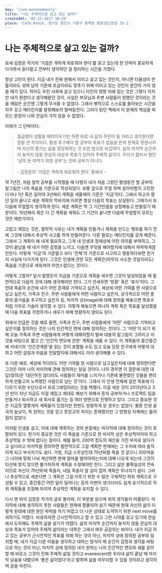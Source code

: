 ```yaml
---
key: 'live-autonomously'
title: '나는 주체적으로 살고 있는 걸까?'
createdAt: '05-11-2017 10:29'
place: 'Cafe Knock, 경기도 용인시 기흥구 동백동 평촌2로1번길 35-1'
---
```

# 나는 주체적으로 살고 있는 걸까?

요새 김정운 작가의 '가끔은 격하게 외로워야 한다'를 읽고 있는데 한 단락이 중요하게 다가와서 읽다말고 전부터 생각하던 걸 정리하는 시간을 가졌다.

항상 고민이 된다. 지금 내가 진짜 원해서 이러고 살고 있는 것인지, 아니면 타율성이 한톨이라도 섞여 남의 기준에 조금이라도 맞추기 위해 이러고 있는 것인지 분간이 가지 않을 때가 있다. 적어도 우린 사회에 살고 있으니 타인의 영향 아래 있는 것은 그렇다 치지만 내가 원한다고 생각해왔던 것이, 사실은 부모님과 주변 사람들이 원했던 것이라는 것을 깨달은 순간엔 그렇게 무서울 수 없었다. 그래서 병적으로 스스로를 돌아보는 시간을 자주 갖고 메타인지를 발휘해보려 발버둥친다. 그러다 읽던 책에서 이 문제의 핵심을 찌르는 문장이 나와 관심이 가지 않을 수 없었다.

아래가 그 단락이다.

> 월급쟁이 생활을 때려치우기만 하면 바로 내 삶의 주인이 될 거라고 생각한다면 정말 큰 착각이다. 평생 추구해야 할 공부의 목표가 없음을 돈의 문제로 환원시키며 자신의 쫓기는 삶을 정당화하는 것 또한 참으로 비겁하다. 삶의 마지막 순간까지 놓치지 않을 관심의 대상과 목표가 있어야 주체적 삶이다. 우리가 젊어서 했던 '남의 돈 따먹기 위한 공부'는 진짜 공부가 아니다. </br></br>- 김정운의 '가끔은 격하게 외로워야 한다' 중에서 -

약 7년전, 처음 철학 공부를 시작했을 때 다행히 내가 처음 그렸던 평생동안 할 공부의 밑그림은 나의 죽음을 기준으로 작성되었다. 보통 앞으로 무얼 하며 살아야할지 고민한다거나 1년 혹은 길어야 3년짜리 계획을 세울때의 기준은 '지금'이다. 그래서 하고자 했던 일이 끝나고 세운 계획의 막바지에 이르면 항상 다음의 목표는 상실된다. 그때가서 또 다음에 무얼할지 생각하게 된다. 세운 계획은 딱 그 기간만큼을 상정해놓고 만들었기 때문이다. 10년짜리 혹은 더 긴 계획을 세워도 그 기간이 끝나면 다음에 무얼할지 모르는 것은 매한가지다.

고맙고 재밌는 것은, 철학적 사유는 내가 계획을 만들거나 계획을 만드는 행위를 하기 전에 그것에 대해서 추상적 사고를 하게 만들어준다. 다른 말로는 메타인지를 갖게 해준다. 그래서 그 계획이 왜 내게 필요하고, 그게 내 인생과 정체성에 어떤 의미를 부여하고, 그것이 끝났을 때 내가 어떤 감정을 느끼고, 다음엔 무엇을 해야할지에 대해서 파악하게끔 만든다. 이렇게 '지금'의 기준말고 보다 '전체'의 기준으로 사고하고 행동하다보면 한가지 사실에 다가가게 된다. 그것은 인생에 관한 모든 계획은(아무리 사소한 것일지라도) 죽음을 기준으로 세워져야 자연스럽다는 것이다.

어떻게 그럴까? 앞서 말했듯이 지금을 기준으로 계획을 세우면 그것이 달성되었을 때 필연적으로 다음의 것에 대해 생각해야만 한다. 그거 안세우면 '방황' 혹은 '휴식'이다. 그런데 죽음의 순간에 내가 어떤 존재로 기억되고 싶은지, 세상에 어떤 기여를 한 사람으로 남고 싶은지, 가족과 친구, 주변 사람들에게 어떤 사람이고 싶은지, 궁극적으로 어떤 종류의 즐거움을 추구하고 싶은지 등, 마지막 상(image)에 대해 정의를 해놓으면 폭포수처럼 거꾸로 거슬러 생각할 수 있다. 이렇게 해놓으면 하나의 계획 혹은 목표를 달성했을 때 다음 목표를 걱정하거나 세우기 위해 방황하지 않아도 된다.

위에서 언급한 것을 예로 들면, 가족과 친구, 주변 사람들에게 '어떤' 사람으로 기억되고 싶은지를 정의하는 것은 나의 인간적인 면에 대해 정의하는 것이다. 그 '어떤'이 되기 위해 오늘 가족과 주변 사람들에게 어떻게 대해야할지 벌써 대충의 밑그림이 그려지고 이것을 바탕으로 짧고 긴 '인간적 면모에 관한' 계획을 세울 수 있다. 이 계획들의 중간중간에 카네기의 '인간관계론'을 읽는 것이 포함될 수도 있고 오늘 당장 친구에게 어떻게 대하고 어떤 감정과 마음을 전달할지에 대해서도 미리 생각해볼 수 있다.

또 다른 예로, 세상에 작더라도 어떤 기여를 한 사람으로 남고싶은지에 대해 정의한다면 그것은 아마 나의 커리어에 관해 정의하는 일일 것이다. 나의 경우엔 이 질문에 대한 대답(정의)은 '대단하진 않더라도 사람들이 재미를 느끼거나 기존에 불편했던 것들을 편리하게 만들고자 노력했던 사람으로 남는 것'이다. 그래서 이 인생 전체에 걸친 목표에 다다르기 위한 수단으로서 프로그래밍이라는 것을 택했다. 이걸 세운 것이 2013년이고 3년 반이 지난 지금도 이걸 재밌고 제대로 해보기 위해서 혼자 공부하거나 프로젝트 팀을 만들거나 퇴사하고 새 회사로 옮기는 등 여러 방면으로 진행하고 있다. 그리고 중요한 것은 지금껏 열몇개의 계획들이 있었지만 한번도 방황하게 된 경우는 없었다. 물론 인생 굴곡의 높낮이, 즉 원하는 것을 얻고 못얻고의 차이는 존재했지만 그 방향성 자체에는 틀어짐이 없었다.

이처럼 인생을 살고, 이에 대해 계획하는 것의 본질에는 마지막에 대해 정의하는 것이 포함되어 있다. 한가지 중요한 것은 이 죽음을 기준으로 한 마지막 상은 추상적이어야 하고 추상적일 수 밖에 없다는 점이다. 예를 들어, 200억 정도의 재산을 가진 부자로 살다가고 싶다라고 마지막을 정의하면 필연적으로 그걸 계획한 현재에는 그 수치에 따라 움직이게 되고 부서지기도 쉽다. 가령, 지금 스무살인데 70년뒤쯤 죽을 것 같으니 200억을 그 나이에 맞춰 나눠 계산하면 현재 얼마를 벌어야하는지에 대해 나오게 되는데 그것이 타산에 맞지 않으면 불가피하게 계획을 수정해야만 한다. 그리고 삶은 불확실성의 연속이므로 자신이 70년뒤에 죽을지, 내일 죽을지 알 길이 없어 계획은 무너지기 쉽다. 그러나 추상적으로 세운다면 그 계획은 그걸 이루기 위한 수 많은 구체적인 하위 계획으로 구성될 수 있고, 중간중간 어떤 일이 일어나는 등의 이변이 생기더라도 쉽게 유기적으로 하위 계획들을 조정해 마지막 추상적인 계획을 유지할 수 있다.

다시 맨 위의 김정운 작가의 글로 돌아와, 이 부분을 읽으며 위의 생각들이 떠올랐다. 마지막에 대해 생각하지 못한 사람들은 현재에 함몰되어 살기 때문에 현재 자신의 삶이 이렇게 된데에 대한 원인 파악을 하기 어렵고 더 나은 상태로 도약하기 위한 next move를 꾀하기도 어렵다. 비유하자면 근시안적이라고 할 수 있고 그런 시야를 갖고 있기에 현실에서 도피해도 주체적 삶을 살기가 어렵다. 삶의 마지막 순간까지 놓치지 않을 관심의 대상과 목표가 있어야 주체적 삶이라는 대목은 그래서 매우 공감하는 바이다. 내가 지금 하고 있는 공부가 근시안적인 목표를 위해 하는 것이 아닌, 마지막 상에 정의된 공부와 일치할 때, 내가 지금 다른 이들을 생각하고 대하는 방식이 매 순간의 감정과 생각을 바탕으로 하는 것이 아닌, 마지막 상에 정의된 내가 원하는 나의 인간적인 면모와 궤를 같이 할 때 비로소 그것이 진짜 주체적 삶일 것이고 evanescent한 우리네 삶이 끝날 때 마지막 날숨을 내뱉으며 '좋은 삶이었다'라고 말하며 삶을 마무리할 수 있을 것이라고 생각하며 글을 마친다.
